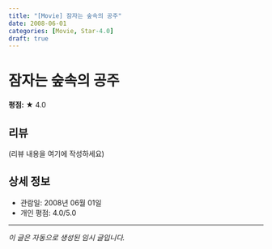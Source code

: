 ```yaml
---
title: "[Movie] 잠자는 숲속의 공주"
date: 2008-06-01
categories: [Movie, Star-4.0]
draft: true
---
```


# 잠자는 숲속의 공주

**평점:** ★ 4.0

## 리뷰

(리뷰 내용을 여기에 작성하세요)

## 상세 정보

- 관람일: 2008년 06월 01일
- 개인 평점: 4.0/5.0

---

*이 글은 자동으로 생성된 임시 글입니다.*
